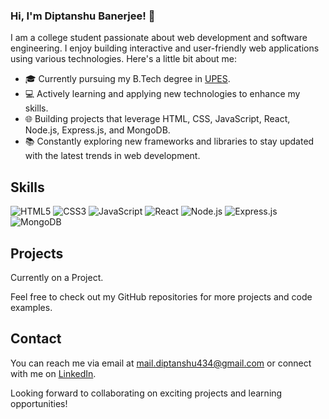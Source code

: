 <!--
**diptanshu1044/diptanshu1044** is a ✨ _special_ ✨ repository because its `README.md` (this file) appears on your GitHub profile.

Here are some ideas to get you started:

- 🔭 I’m currently working on ...
- 🌱 I’m currently learning ...
- 👯 I’m looking to collaborate on ...
- 🤔 I’m looking for help with ...
- 💬 Ask me about ...
- 📫 How to reach me: ...
- 😄 Pronouns: ...
- ⚡ Fun fact: ...
-->

### Hi, I'm Diptanshu Banerjee! 👋

I am a college student passionate about web development and software engineering. I enjoy building interactive and user-friendly web applications using various technologies. Here's a little bit about me:

- 🎓 Currently pursuing my B.Tech degree in [UPES](https://www.upes.ac.in/).
- 💻 Actively learning and applying new technologies to enhance my skills.
- 🌐 Building projects that leverage HTML, CSS, JavaScript, React, Node.js, Express.js, and MongoDB.
- 📚 Constantly exploring new frameworks and libraries to stay updated with the latest trends in web development.

## Skills

![HTML5](https://img.shields.io/badge/HTML5-E34F26?style=for-the-badge&logo=html5&logoColor=white)
![CSS3](https://img.shields.io/badge/CSS3-1572B6?style=for-the-badge&logo=css3&logoColor=white)
![JavaScript](https://img.shields.io/badge/JavaScript-F7DF1E?style=for-the-badge&logo=javascript&logoColor=black)
![React](https://img.shields.io/badge/React-61DAFB?style=for-the-badge&logo=react&logoColor=black)
![Node.js](https://img.shields.io/badge/Node.js-339933?style=for-the-badge&logo=node.js&logoColor=white)
![Express.js](https://img.shields.io/badge/Express.js-000000?style=for-the-badge&logo=express&logoColor=white)
![MongoDB](https://img.shields.io/badge/MongoDB-47A248?style=for-the-badge&logo=mongodb&logoColor=white)

## Projects

Currently on a Project.

Feel free to check out my GitHub repositories for more projects and code examples.

## Contact

You can reach me via email at [mail.diptanshu434@gmail.com](mailto:mail.diptanshu434@gmail.com) or connect with me on [LinkedIn](https://www.linkedin.com/in/diptanshu-banerjee-02149924a).

Looking forward to collaborating on exciting projects and learning opportunities!
